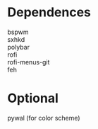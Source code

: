# Dependences
  bspwm\
  sxhkd\
  polybar\
  rofi\
  rofi-menus-git\
  feh
  
# Optional
  pywal (for color scheme)
